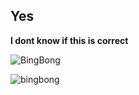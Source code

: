 ## Yes

**I dont know if this is correct**

![BingBong](https://i.pinimg.com/474x/ec/e4/66/ece466ccfc71fb39dc5f3d42d4f7a780.jpg)



![bingbong](https://user-images.githubusercontent.com/89953341/149852024-6189c541-f98b-47c6-9aa9-91df6fa5f360.jpg)
